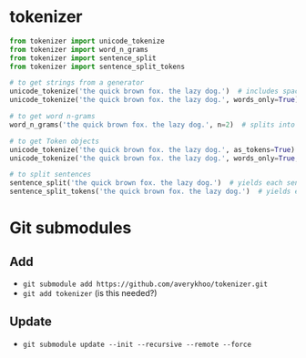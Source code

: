 #   tokenizer
```python
from tokenizer import unicode_tokenize
from tokenizer import word_n_grams
from tokenizer import sentence_split
from tokenizer import sentence_split_tokens

# to get strings from a generator
unicode_tokenize('the quick brown fox. the lazy dog.')  # includes spaces & punctuation
unicode_tokenize('the quick brown fox. the lazy dog.', words_only=True)

# to get word n-grams
word_n_grams('the quick brown fox. the lazy dog.', n=2)  # splits into sentences first so that n-grams don't span multiple sentences

# to get Token objects
unicode_tokenize('the quick brown fox. the lazy dog.', as_tokens=True)  # includes spaces & punctuation
unicode_tokenize('the quick brown fox. the lazy dog.', words_only=True, as_tokens=True)

# to split sentences
sentence_split('the quick brown fox. the lazy dog.')  # yields each sentence as a str
sentence_split_tokens('the quick brown fox. the lazy dog.')  # yields each sentence as a list of Token objects
```


#   Git submodules
##  Add
-   `git submodule add https://github.com/averykhoo/tokenizer.git`
-   `git add tokenizer`  (is this needed?)
##  Update
-   `git submodule update --init --recursive --remote --force`
